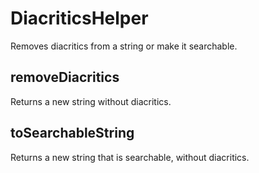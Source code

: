 # DiacriticsHelper

Removes diacritics from a string or make it searchable.

## removeDiacritics

Returns a new string without diacritics.

## toSearchableString

Returns a new string that is searchable, without diacritics.
